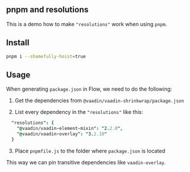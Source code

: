 ## pnpm and resolutions

This is a demo how to make `"resolutions"` work when using `pnpm`.

## Install

```sh
pnpm i --shamefully-hoist=true
```

## Usage

When generating `package.json` in Flow, we need to do the following:

1. Get the dependencies from `@vaadin/vaadin-shrinkwrap/package.json`

2. List every dependency in the `"resolutions"` like this:

```j
  "resolutions": {
    "@vaadin/vaadin-element-mixin": "2.2.0",
    "@vaadin/vaadin-overlay": "3.2.18"
  }
```

3. Place `pnpmfile.js` to the folder where `package.json` is located

This way we can pin transitive dependencies like `vaadin-overlay`.
